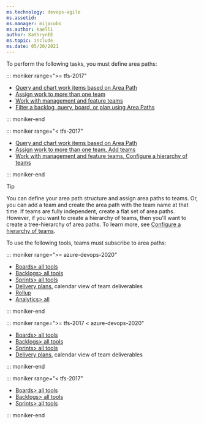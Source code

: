```yaml
---
ms.technology: devops-agile
ms.assetid: 
ms.manager: mijacobs
ms.author: kaelli
author: KathrynEE
ms.topic: include
ms.date: 05/20/2021
---
```



To perform the following tasks, you must define area paths: 

::: moniker range=">= tfs-2017"

- [Query and chart work items based on Area Path](/azure/devops/boards/queries/query-by-area-iteration-path)
- [Assign work to more than one team](/azure/devops/organizations/settings/add-teams) 
- [Work with management and feature teams](/azure/devops/boards/plans/configure-hierarchical-teams)
- [Filter a backlog, query, board, or plan using Area Paths](/azure/devops/boards/backlogs/filter-backlogs-boards-plans)
 
::: moniker-end

::: moniker range="< tfs-2017"

- [Query and chart work items based on Area Path](/azure/devops/boards/queries/query-by-area-iteration-path)
- [Assign work to more than one team, Add teams](/azure/devops/organizations/settings/add-teams) 
- [Work with management and feature teams, Configure a hierarchy of teams](/azure/devops/boards/plans/configure-hierarchical-teams)

::: moniker-end

> [!TIP]    
> You can define your area path structure and assign area paths to teams. Or, you can add a team and create the area path with the team name at that time. If teams are fully independent, create a flat set of area paths. However, if you want to create a hierarchy of teams, then you'll want to create a tree-hierarchy of area paths. To learn more, see [Configure a hierarchy of teams](/azure/devops/boards/plans/configure-hierarchical-teams).

To use the following tools, teams must subscribe to area paths: 

::: moniker range=">= azure-devops-2020"

- [Boards> all tools](/azure/devops/boards/kanban-overview)  
- [Backlogs> all tools](/azure/devops/boards/backlogs/backlogs-overview)  
- [Sprints> all tools](/azure/devops/boards/sprints/scrum-overview) 
- [Delivery plans](/azure/devops/boards/plans/review-team-plans), calendar view of team deliverables
- [Rollup](/azure/devops/configure-customize#rollup)  
- [Analytics> all](/azure/devops/report/dashboards/overview#in-context-reports-work-tracking)

::: moniker-end

::: moniker range=">= tfs-2017 < azure-devops-2020"

- [Boards> all tools](/azure/devops/boards/kanban-overview)  
- [Backlogs> all tools](/azure/devops/boards/backlogs/backlogs-overview)  
- [Sprints> all tools](/azure/devops/boards/sprints/scrum-overview)  
- [Delivery plans](/azure/devops/boards/extensions/delivery-plans), calendar view of team deliverables

::: moniker-end

::: moniker range="< tfs-2017"

- [Boards> all tools](/azure/devops/boards/kanban-overview)  
- [Backlogs> all tools](/azure/devops/boards/backlogs/backlogs-overview)  
- [Sprints> all tools](/azure/devops/boards/sprints/scrum-overview)  

::: moniker-end
